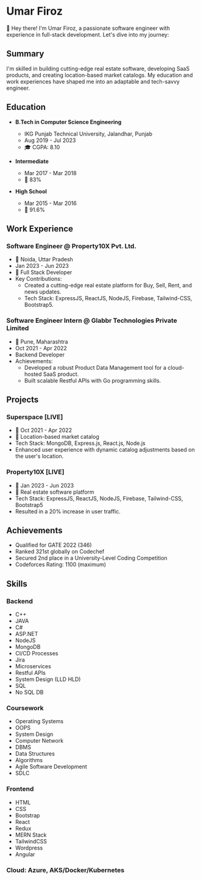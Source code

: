 # Umar Firoz

👋 Hey there! I'm Umar Firoz, a passionate software engineer with experience in full-stack development. Let's dive into my journey:

## Summary

I'm skilled in building cutting-edge real estate software, developing SaaS products, and creating location-based market catalogs. My education and work experiences have shaped me into an adaptable and tech-savvy engineer.

## Education

- **B.Tech in Computer Science Engineering**
  - IKG Punjab Technical University, Jalandhar, Punjab
  - Aug 2019 - Jul 2023
  - 🎓 CGPA: 8.10

- **Intermediate**
  - Mar 2017 - Mar 2018
  - 📜 83%

- **High School**
  - Mar 2015 - Mar 2016
  - 📜 91.6%

## Work Experience

### Software Engineer @ Property10X Pvt. Ltd.

- 📍 Noida, Uttar Pradesh
- Jan 2023 - Jun 2023
- 🚀 Full Stack Developer
- Key Contributions:
  - Created a cutting-edge real estate platform for Buy, Sell, Rent, and news updates.
  - Tech Stack: ExpressJS, ReactJS, NodeJS, Firebase, Tailwind-CSS, Bootstrap5.

### Software Engineer Intern @ Glabbr Technologies Private Limited

- 📍 Pune, Maharashtra
- Oct 2021 - Apr 2022
- Backend Developer
- Achievements:
  - Developed a robust Product Data Management tool for a cloud-hosted SaaS product.
  - Built scalable Restful APIs with Go programming skills.

## Projects

### Superspace [LIVE]

- 📆 Oct 2021 - Apr 2022
- 🚀 Location-based market catalog
- Tech Stack: MongoDB, Express.js, React.js, Node.js
- Enhanced user experience with dynamic catalog adjustments based on the user's location.

### Property10X [LIVE]

- 📆 Jan 2023 - Jun 2023
- 🏡 Real estate software platform
- Tech Stack: ExpressJS, ReactJS, NodeJS, Firebase, Tailwind-CSS, Bootstrap5
- Resulted in a 20% increase in user traffic.

## Achievements

- Qualified for GATE 2022 (346)
- Ranked 321st globally on Codechef
- Secured 2nd place in a University-Level Coding Competition
- Codeforces Rating: 1100 (maximum)

## Skills

### Backend

- C++
- JAVA
- C#
- ASP.NET
- NodeJS
- MongoDB
- CI/CD Processes
- Jira
- Microservices
- Restful APIs
- System Design (LLD HLD)
- SQL
- No SQL DB

### Coursework

- Operating Systems
- OOPS
- System Design
- Computer Network
- DBMS
- Data Structures
- Algorithms
- Agile Software Development
- SDLC

### Frontend

- HTML
- CSS
- Bootstrap
- React
- Redux
- MERN Stack
- TailwindCSS
- Wordpress
- Angular

### Cloud: Azure, AKS/Docker/Kubernetes
